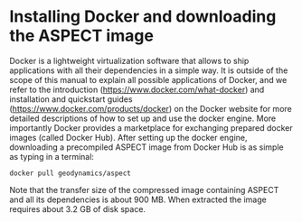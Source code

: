 
# Installing Docker and downloading the ASPECT image

Docker is a lightweight virtualization software that allows to ship
applications with all their dependencies in a simple way. It is outside of the
scope of this manual to explain all possible applications of Docker, and we
refer to the introduction (<https://www.docker.com/what-docker>) and
installation and quickstart guides (<https://www.docker.com/products/docker>)
on the Docker website for more detailed descriptions of how to set up and use
the docker engine. More importantly Docker provides a marketplace for
exchanging prepared docker images (called Docker Hub). After setting up the
docker engine, downloading a precompiled ASPECT
image from Docker Hub is as simple as typing in a terminal:

``` ksh
docker pull geodynamics/aspect
```

Note that the transfer size of the compressed image containing
ASPECT and all its dependencies is about 900 MB.
When extracted the image requires about 3.2 GB of disk space.
